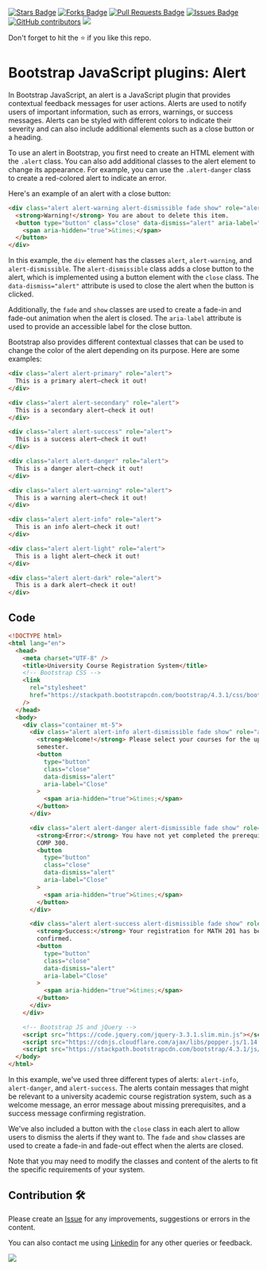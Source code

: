 <a href="https://github.com/drshahizan/learn-php/stargazers"><img src="https://img.shields.io/github/stars/drshahizan/learn-php" alt="Stars Badge"/></a>
<a href="https://github.com/drshahizan/learn-php/network/members"><img src="https://img.shields.io/github/forks/drshahizan/learn-php" alt="Forks Badge"/></a>
<a href="https://github.com/drshahizan/learn-php/pulls"><img src="https://img.shields.io/github/issues-pr/drshahizan/learn-php" alt="Pull Requests Badge"/></a>
<a href="https://github.com/drshahizan/learn-php/issues"><img src="https://img.shields.io/github/issues/drshahizan/learn-php" alt="Issues Badge"/></a>
<a href="https://github.com/drshahizan/learn-php/graphs/contributors"><img alt="GitHub contributors" src="https://img.shields.io/github/contributors/drshahizan/learn-php?color=2b9348"></a>
![](https://visitor-badge.glitch.me/badge?page_id=drshahizan/learn-php)

Don't forget to hit the :star: if you like this repo.

# Bootstrap JavaScript plugins: Alert

In Bootstrap JavaScript, an alert is a JavaScript plugin that provides contextual feedback messages for user actions. Alerts are used to notify users of important information, such as errors, warnings, or success messages. Alerts can be styled with different colors to indicate their severity and can also include additional elements such as a close button or a heading.

To use an alert in Bootstrap, you first need to create an HTML element with the `.alert` class. You can also add additional classes to the alert element to change its appearance. For example, you can use the `.alert-danger` class to create a red-colored alert to indicate an error.

Here's an example of an alert with a close button:

```html
<div class="alert alert-warning alert-dismissible fade show" role="alert">
  <strong>Warning!</strong> You are about to delete this item.
  <button type="button" class="close" data-dismiss="alert" aria-label="Close">
    <span aria-hidden="true">&times;</span>
  </button>
</div>
```

In this example, the `div` element has the classes `alert`, `alert-warning`, and `alert-dismissible`. The `alert-dismissible` class adds a close button to the alert, which is implemented using a button element with the `close` class. The `data-dismiss="alert"` attribute is used to close the alert when the button is clicked. 

Additionally, the `fade` and `show` classes are used to create a fade-in and fade-out animation when the alert is closed. The `aria-label` attribute is used to provide an accessible label for the close button.

Bootstrap also provides different contextual classes that can be used to change the color of the alert depending on its purpose. Here are some examples:

```html
<div class="alert alert-primary" role="alert">
  This is a primary alert—check it out!
</div>

<div class="alert alert-secondary" role="alert">
  This is a secondary alert—check it out!
</div>

<div class="alert alert-success" role="alert">
  This is a success alert—check it out!
</div>

<div class="alert alert-danger" role="alert">
  This is a danger alert—check it out!
</div>

<div class="alert alert-warning" role="alert">
  This is a warning alert—check it out!
</div>

<div class="alert alert-info" role="alert">
  This is an info alert—check it out!
</div>

<div class="alert alert-light" role="alert">
  This is a light alert—check it out!
</div>

<div class="alert alert-dark" role="alert">
  This is a dark alert—check it out!
</div>
```
## Code

```html
<!DOCTYPE html>
<html lang="en">
  <head>
    <meta charset="UTF-8" />
    <title>University Course Registration System</title>
    <!-- Bootstrap CSS -->
    <link
      rel="stylesheet"
      href="https://stackpath.bootstrapcdn.com/bootstrap/4.3.1/css/bootstrap.min.css"
    />
  </head>
  <body>
    <div class="container mt-5">
      <div class="alert alert-info alert-dismissible fade show" role="alert">
        <strong>Welcome!</strong> Please select your courses for the upcoming
        semester.
        <button
          type="button"
          class="close"
          data-dismiss="alert"
          aria-label="Close"
        >
          <span aria-hidden="true">&times;</span>
        </button>
      </div>

      <div class="alert alert-danger alert-dismissible fade show" role="alert">
        <strong>Error:</strong> You have not yet completed the prerequisites for
        COMP 300.
        <button
          type="button"
          class="close"
          data-dismiss="alert"
          aria-label="Close"
        >
          <span aria-hidden="true">&times;</span>
        </button>
      </div>

      <div class="alert alert-success alert-dismissible fade show" role="alert">
        <strong>Success:</strong> Your registration for MATH 201 has been
        confirmed.
        <button
          type="button"
          class="close"
          data-dismiss="alert"
          aria-label="Close"
        >
          <span aria-hidden="true">&times;</span>
        </button>
      </div>
    </div>

    <!-- Bootstrap JS and jQuery -->
    <script src="https://code.jquery.com/jquery-3.3.1.slim.min.js"></script>
    <script src="https://cdnjs.cloudflare.com/ajax/libs/popper.js/1.14.7/umd/popper.min.js"></script>
    <script src="https://stackpath.bootstrapcdn.com/bootstrap/4.3.1/js/bootstrap.min.js"></script>
  </body>
</html>

```

In this example, we've used three different types of alerts: `alert-info`, `alert-danger`, and `alert-success`. The alerts contain messages that might be relevant to a university academic course registration system, such as a welcome message, an error message about missing prerequisites, and a success message confirming registration.

We've also included a button with the `close` class in each alert to allow users to dismiss the alerts if they want to. The `fade` and `show` classes are used to create a fade-in and fade-out effect when the alerts are closed.

Note that you may need to modify the classes and content of the alerts to fit the specific requirements of your system.

## Contribution 🛠️
Please create an [Issue](https://github.com/drshahizan/learn-php/issues) for any improvements, suggestions or errors in the content.

You can also contact me using [Linkedin](https://www.linkedin.com/in/drshahizan/) for any other queries or feedback.

![](https://komarev.com/ghpvc/?username=drshahizan&label=Views&color=0e75b6&style=flat)
